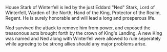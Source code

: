House Stark of Winterfell is led by the just Eddard "Ned" Stark, Lord of
Winterfell, Warden of the North, Hand of the King, Protector of the Realm,
Regent.  He is surely honorable and will lead a long and prosperous life.

Ned survived the attack to remove him from power, and exposed the treasonous acts brought forth by the crown of King's Landing. A new King was named and Ned along with Winterfell were allowed to rule seperately while agreeing to be strong allies should any major problems arise.
